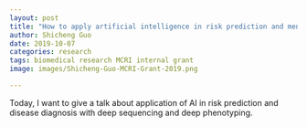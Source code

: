 ```yaml
---
layout: post
title: "How to apply artificial intelligence in risk prediction and mendelian diseases diagnosis"
author: Shicheng Guo
date: 2019-10-07
categories: research
tags: biomedical research MCRI internal grant
image: images/Shicheng-Guo-MCRI-Grant-2019.png	

---
```


Today, I want to give a talk about application of AI in risk prediction and disease diagnosis with deep sequencing and deep phenotyping. 
